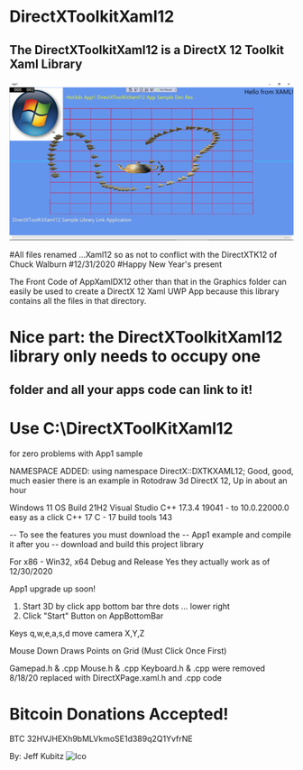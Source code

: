 # DirectXToolkitXaml12

## The DirectXToolkitXaml12 is a DirectX 12 Toolkit Xaml Library

![App1 Example Screenshot](https://github.com/hot3dx/DirectXToolkitXaml12/blob/master/Assets/App1-DirectXToolKitXaml12-Sample-App.png)

#All files renamed ...Xaml12 so as not to conflict with the DirectXTK12 of Chuck Walburn
#12/31/2020 
#Happy New Year's present 

The Front Code of AppXamlDX12 other than that in the Graphics folder
can easily be used to create a DirectX 12 Xaml UWP App because this 
library contains all the files in that directory.

# Nice part: the DirectXToolkitXaml12 library only needs to occupy one 
## folder and all your apps code can link to it!
# Use C:\DirectXToolKitXaml12
for zero problems with App1 sample

NAMESPACE ADDED:
using namespace DirectX::DXTKXAML12;
Good, good, much easier there is an example in Rotodraw 3d DirectX 12, Up in about an hour

Windows 11 OS Build 21H2
Visual Studio C++ 17.3.4
19041 - to 10.0.22000.0 easy as a click
C++ 17
C - 17
build tools 143

-- To see the features you must download the 
-- App1 example and compile it after you 
-- download and build this project library

For x86 - Win32, x64 Debug and Release
Yes they actually work as of 12/30/2020

App1 upgrade up soon!
1) Start 3D by click app bottom bar thre dots ... lower right
2) Click "Start" Button on AppBottomBar

Keys q,w,e,a,s,d move camera X,Y,Z

Mouse Down Draws Points on Grid (Must Click Once First)

Gamepad.h & .cpp
Mouse.h & .cpp
Keyboard.h & .cpp
were removed 8/18/20 replaced with DirectXPage.xaml.h and .cpp code

# Bitcoin Donations Accepted!

BTC 32HVJHEXh9bMLVkmoSE1d389q2Q1YvfrNE

By: Jeff Kubitz
![Ico](https://github.com/hot3dx/AppXamlDX12/blob/master/Assets/AutoDraw2.ico)
